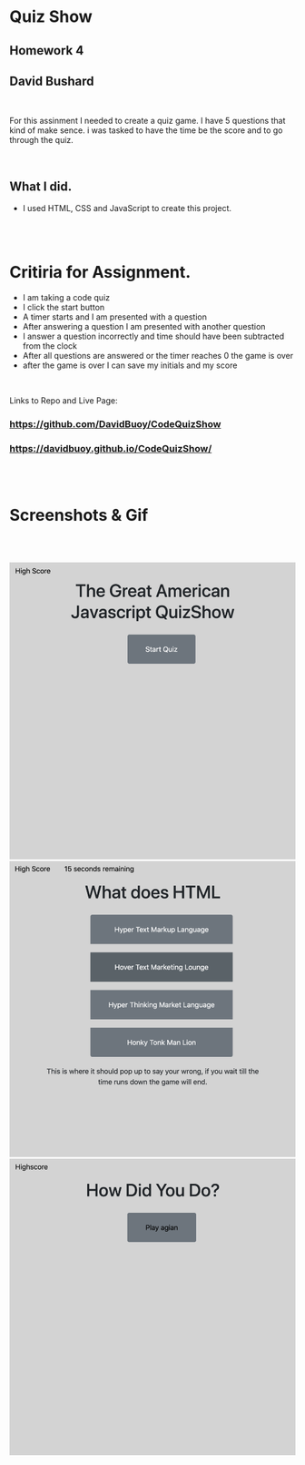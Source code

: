 # Quiz Show 
## Homework 4
## David Bushard
<br>

For this assinment I needed to create a quiz game. I have 5 questions that kind of make sence. i was tasked to have the time be the score and to go through the quiz. 

<br>

## What I did.
* I used HTML, CSS and JavaScript to create this project. 

<br>
<br>

# Critiria for Assignment. 

* I am taking a code quiz
* I click the start button
* A timer starts and I am presented with a question
* After answering a question I am presented with another question
* I answer a question incorrectly and time should have been subtracted from the clock
* After all questions are answered or the timer reaches 0 the game is over
* after the game is over I can save my initials and my score


<br>

Links to Repo and Live Page:

### https://github.com/DavidBuoy/CodeQuizShow

### https://davidbuoy.github.io/CodeQuizShow/

<br>
<br>

# Screenshots & Gif

<br>
<br>

![](screengrab/ScreenShot1.png)
![](screengrab/ScreenShot2.png)
![](screengrab/ScreenShot3.png)
